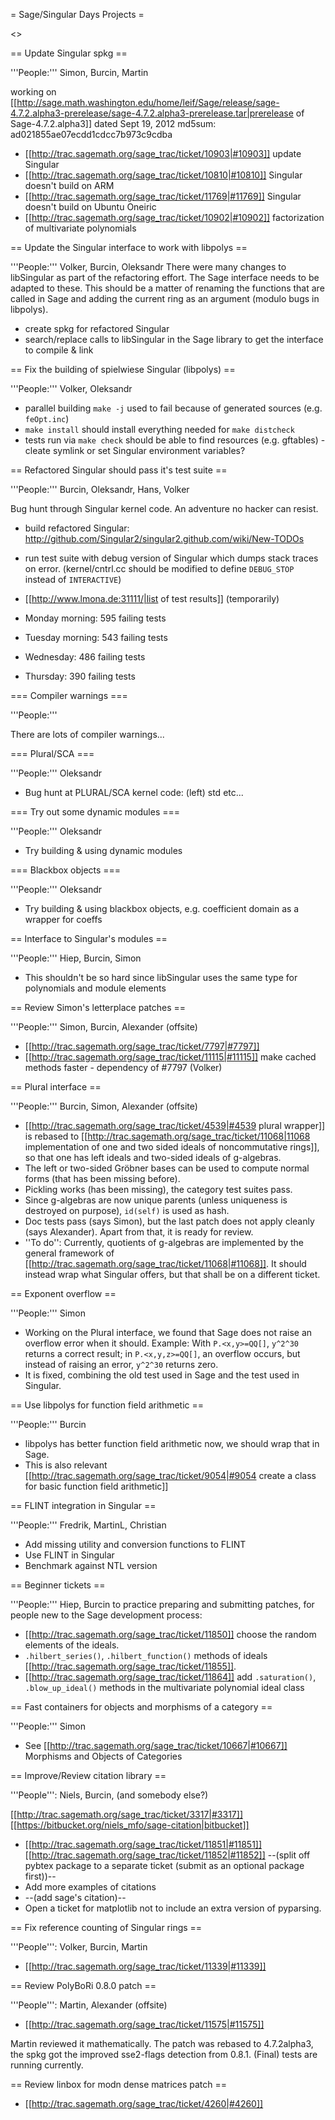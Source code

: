 = Sage/Singular Days Projects =

<<TableOfContents>>


== Update Singular spkg ==

'''People:''' Simon, Burcin, Martin

working on [[http://sage.math.washington.edu/home/leif/Sage/release/sage-4.7.2.alpha3-prerelease/sage-4.7.2.alpha3-prerelease.tar|prerelease of Sage-4.7.2.alpha3]] dated Sept 19, 2012 md5sum: ad021855ae07ecdd1cdcc7b973c9cdba

 * [[http://trac.sagemath.org/sage_trac/ticket/10903|#10903]] update Singular
 * [[http://trac.sagemath.org/sage_trac/ticket/10810|#10810]] Singular doesn't build on ARM
 * [[http://trac.sagemath.org/sage_trac/ticket/11769|#11769]] Singular doesn't build on Ubuntu Oneiric
 * [[http://trac.sagemath.org/sage_trac/ticket/10902|#10902]] factorization of multivariate polynomials

== Update the Singular interface to work with libpolys ==

'''People:''' Volker, Burcin, Oleksandr
 There were many changes to libSingular as part of the refactoring effort. The Sage interface needs to be adapted to these. This should be a matter of renaming the functions that are called in Sage and adding the current ring as an argument (modulo bugs in libpolys).

 * create spkg for refactored Singular
 * search/replace calls to libSingular in the Sage library to get the interface to compile & link


== Fix the building of spielwiese Singular (libpolys) ==

'''People:''' Volker, Oleksandr

 * parallel building `make -j` used to fail because of generated sources (e.g. `feOpt.inc`)
 * `make install` should install everything needed for `make distcheck`
 * tests run via `make check` should be able to find resources (e.g. gftables) - cleate symlink or set Singular environment variables?


== Refactored Singular should pass it's test suite ==

'''People:''' Burcin, Oleksandr, Hans, Volker

Bug hunt through Singular kernel code. An adventure no hacker can resist.

 * build refactored Singular: http://github.com/Singular2/singular2.github.com/wiki/New-TODOs
 * run test suite with debug version of Singular which dumps stack traces on error. (kernel/cntrl.cc should be modified to define `DEBUG_STOP` instead of `INTERACTIVE`)

 * [[http://www.lmona.de:31111/|list of test results]] (temporarily)
 * Monday morning: 595 failing tests
 * Tuesday morning: 543 failing tests
 * Wednesday: 486 failing tests
 * Thursday: 390 failing tests

=== Compiler warnings ===

'''People:'''

There are lots of compiler warnings...

=== Plural/SCA ===

'''People:''' Oleksandr

 * Bug hunt at PLURAL/SCA kernel code: (left) std etc...

=== Try out some dynamic modules ===

'''People:''' Oleksandr

 * Try building & using dynamic modules

=== Blackbox objects ===

'''People:''' Oleksandr

 * Try building & using blackbox objects, e.g. coefficient domain as a wrapper for coeffs


== Interface to Singular's modules ==

'''People:''' Hiep, Burcin, Simon

 * This shouldn't be so hard since libSingular uses the same type for polynomials and module elements

== Review Simon's letterplace patches ==

'''People:''' Simon, Burcin, Alexander (offsite)

 * [[http://trac.sagemath.org/sage_trac/ticket/7797|#7797]]
 * [[http://trac.sagemath.org/sage_trac/ticket/11115|#11115]] make cached methods faster - dependency of #7797 (Volker)

== Plural interface ==

'''People:''' Burcin, Simon, Alexander (offsite)

 * [[http://trac.sagemath.org/sage_trac/ticket/4539|#4539 plural wrapper]] is rebased to [[http://trac.sagemath.org/sage_trac/ticket/11068|11068 implementation of one and two sided ideals of noncommutative rings]], so that one has left ideals and two-sided ideals of g-algebras.
 * The left or two-sided Gröbner bases can be used to compute normal forms (that has been missing before).
 * Pickling works (has been missing), the category test suites pass.
 * Since g-algebras are now unique parents (unless uniqueness is destroyed on purpose), `id(self)` is used as hash.
 * Doc tests pass (says Simon), but the last patch does not apply cleanly (says Alexander). Apart from that, it is ready for review.
 * ''To do'': Currently, quotients of g-algebras are implemented by the general framework of [[http://trac.sagemath.org/sage_trac/ticket/11068|#11068]]. It should instead wrap what Singular offers, but that shall be on a different ticket.

== Exponent overflow ==

'''People:''' Simon

 * Working on the Plural interface, we found that Sage does not raise an overflow error when it should. Example: With `P.<x,y>=QQ[]`, `y^2^30` returns a correct result; in `P.<x,y,z>=QQ[]`, an overflow occurs, but instead of raising an error, `y^2^30` returns zero.
 * It is fixed, combining the old test used in Sage and the test used in Singular.

== Use libpolys for function field arithmetic ==

'''People:''' Burcin

 * libpolys has better function field arithmetic now, we should wrap that in Sage.
 * This is also relevant [[http://trac.sagemath.org/sage_trac/ticket/9054|#9054 create a class for basic function field arithmetic]]

== FLINT integration in Singular ==

'''People:''' Fredrik, MartinL, Christian

 * Add missing utility and conversion functions to FLINT
 * Use FLINT in Singular
 * Benchmark against NTL version

== Beginner tickets ==

'''People:''' Hiep, Burcin
to practice preparing and submitting patches, for people new to the Sage development process:
 * [[http://trac.sagemath.org/sage_trac/ticket/11850]] choose the random elements of the ideals.
 * `.hilbert_series()`, `.hilbert_function()` methods of ideals [[http://trac.sagemath.org/sage_trac/ticket/11855]].
 * [[http://trac.sagemath.org/sage_trac/ticket/11864]] add `.saturation()`, `.blow_up_ideal()` methods in the multivariate polynomial ideal class

== Fast containers for objects and morphisms of a category ==

'''People:''' Simon

 * See [[http://trac.sagemath.org/sage_trac/ticket/10667|#10667]] Morphisms and Objects of Categories

== Improve/Review citation library ==

'''People''': Niels, Burcin, (and somebody else?)

[[http://trac.sagemath.org/sage_trac/ticket/3317|#3317]] [[https://bitbucket.org/niels_mfo/sage-citation|bitbucket]]

 * [[http://trac.sagemath.org/sage_trac/ticket/11851|#11851]] [[http://trac.sagemath.org/sage_trac/ticket/11852|#11852]] --(split off pybtex package to a separate ticket (submit as an optional package first))--
 * Add more examples of citations
 * --(add sage's citation)--
 * Open a ticket for matplotlib not to include an extra version of pyparsing.

== Fix reference counting of Singular rings ==

'''People''': Volker, Burcin, Martin

 * [[http://trac.sagemath.org/sage_trac/ticket/11339|#11339]]

== Review PolyBoRi 0.8.0 patch ==

'''People''': Martin, Alexander (offsite)

 * [[http://trac.sagemath.org/sage_trac/ticket/11575|#11575]]

Martin reviewed it mathematically. The patch was rebased to 4.7.2alpha3, the spkg got the improved sse2-flags detection from 0.8.1.
(Final) tests are running currently.

== Review linbox for modn dense matrices patch ==

 * [[http://trac.sagemath.org/sage_trac/ticket/4260|#4260]]
